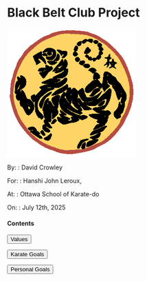 <link rel="stylesheet" href="bbc-style.css">

<div class="bbc-title" markdown='1'>

# Black Belt Club Project

</div>

<div id="splash" class="code-compare">

<div markdown="1">

![Shotokan](../../assets/img/shotokan-tiger-orange.png)

</div>

<div markdown="1">

By:
: David Crowley

For:
: Hanshi John Leroux, 

At:
: Ottawa School of Karate-do

On:
: July 12th, 2025

</div>

</div>

<div id="landing" class="bbc-content" markdown=1>

#### Contents

<div>

<button type='button' onclick="window.location='values';">Values</button> 

<button type='button' onclick="window.location='karate';">Karate Goals</button>

<button type='button' onclick="window.location='personal';">Personal Goals</button>

</div>


</div>
